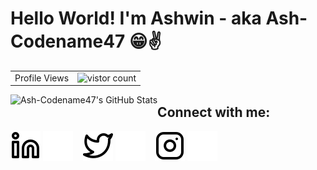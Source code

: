# Hello World!   I'm Ashwin - aka Ash-Codename47 😁✌

<!--
**Ash-Codename47/Ash-Codename47** is a ✨ _special_ ✨ repository because its `README.md` (this file) appears on your GitHub profile.

Here are some ideas to get you started:

- 🔭 I’m currently working on ...
- 🌱 I’m currently learning ...
- 👯 I’m looking to collaborate on ...
- 🤔 I’m looking for help with ...
- 💬 Ask me about ...
- 📫 How to reach me: ...
- 😄 Pronouns: ...
- ⚡ Fun fact: ...
-->

<table align="center">
  <tr>
    <td> Profile Views </td>
    <td><img src="https://profile-counter.glitch.me/Ash-Codename47/count.svg" alt="vistor count" height="15" /></td>
  </tr>
</table>

<img align="left" alt="Ash-Codename47's GitHub Stats" src="https://github-readme-stats.vercel.app/api?username=Ash-Codename47&show_icons=true&count_private=true&hide_border=false&title_color=ff652f&icon_color=FFE400&bg_color=09131B&text_color=ffffff&border_color=0c1a25" />

## Connect with me:

[![linkedin](./img/linkedin-light.svg)](https://linkedin.com/in/ashwin-kumar-jk-4a6a87103#gh-light-mode-only)
[![linkedin](./img/linkedin-dark.svg)](https://linkedin.com/in/ashwin-kumar-jk-4a6a87103#gh-dark-mode-only)
&nbsp;&nbsp;
[![twitter](./img/twitter-light.svg)](https://twitter.com/jkak27#gh-light-mode-only)
[![twitter](./img/twitter-dark.svg)](https://twitter.com/jkak27#gh-dark-mode-only)
&nbsp;&nbsp;
[![instagram](./img/instagram-light.svg)](https://instagram.com/jkak_27#gh-light-mode-only)
[![instagram](./img/instagram-dark.svg)](https://instagram.com/jkak_27#gh-dark-mode-only)


[linkedin]: https://www.linkedin.com/in/ashwin-kumar-jk-4a6a87103/
[twitter]: https://twitter.com/jkak27
[instagram]: https://www.instagram.com/jkak_27

